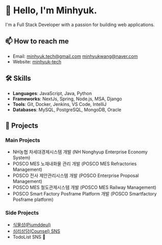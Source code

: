 # 👋 Hello, I'm Minhyuk. 

I'm a Full Stack Developer with a passion for building web applications.

## 📫 How to reach me

- Email: [minhyuk.tech@gmail.com](mailto:minhyuk.tech@gmail.com)
         [minhyukwang@naver.com](mailto:minhyukwang@naver.com)
- Website: [minhyuk-tech](https://minhyuk-tech.vercel.app)

## 🛠️ Skills

- **Languages**: JavaScript, Java, Python
- **Frameworks**: NextJs, Spring, Node.js, MSA, Django
- **Tools**: Git, Docker, Jenkins, VS Code, IntelliJ
- **Databases**: MySQL, PostgreSQL, MongoDB, Oracle

## 💼 Projects

### Main Projects
- NH농협 차세대경제시스템 개발 (NH Nonghyup Enterprise Economy System)
- POSCO MES 노재내화물 관리 개발 (POSCO MES Refractories Management)
- POSCO 전사 제안관리시스템 개발 (POSCO Enterprise Proposal Management)
- POSCO MES 철도관제시스템 개발 (POSCO MES Railway Management)
- POSCO Smart Factory Posframe Platform 개발 (POSCO Smartfactory Posframe platform)

### Side Projects
- [식물샵(Piumddeul)](https://piumddeul.com)
- [심리상담(Counsel) SNS](https://solcounsel.com/)
- TodoList SNS 🚀 </br>

<!--
## 📈 GitHub Stats

![Minhyuk's GitHub stats](https://github-readme-stats.vercel.app/api?username=minhyukwang&show_icons=true&theme=radical)

![Top Langs](https://github-readme-stats.vercel.app/api/top-langs/?username=minhyukwang&layout=compact&theme=radical)

## Program Languages

<div>
<img src="https://img.shields.io/badge/JAVA-007396?style=for-the-badge&logo=java&logoColor=white">
<img src="https://img.shields.io/badge/Spring-6DB33F?style=for-the-badge&logo=Spring&logoColor=white">
<img src="https://img.shields.io/badge/oracle-F80000?style=for-the-badge&logo=oracle&logoColor=white">
<img src="https://img.shields.io/badge/mysql-4479A1?style=for-the-badge&logo=mysql&logoColor=white">
<img src="https://img.shields.io/badge/mariaDB-003545?style=for-the-badge&logo=mariaDB&logoColor=white">
<img src="https://img.shields.io/badge/javascript-F7DF1E?style=for-the-badge&logo=javascript&logoColor=black">
<img src="https://img.shields.io/badge/jquery-0769AD?style=for-the-badge&logo=jquery&logoColor=white">
<img src="https://img.shields.io/badge/react-61DAFB?style=for-the-badge&logo=react&logoColor=black">
<img src="https://img.shields.io/badge/html-E34F26?style=for-the-badge&logo=html5&logoColor=white">
<img src="https://img.shields.io/badge/css-1572B6?style=for-the-badge&logo=css3&logoColor=white">
<img src="https://img.shields.io/badge/bootstrap-7952B3?style=for-the-badge&logo=bootstrap&logoColor=white">
<img src="https://img.shields.io/badge/github-181717?style=for-the-badge&logo=github&logoColor=white">
<img src="https://img.shields.io/badge/linux-FCC624?style=for-the-badge&logo=linux&logoColor=black">
<img src="https://img.shields.io/badge/aws-232F3E?style=for-the-badge&logo=aws&logoColor=white">
<img src="https://img.shields.io/badge/apache tomcat-F8DC75?style=for-the-badge&logo=apachetomcat&logoColor=white"></a>&nbsp;
</div>
-->
